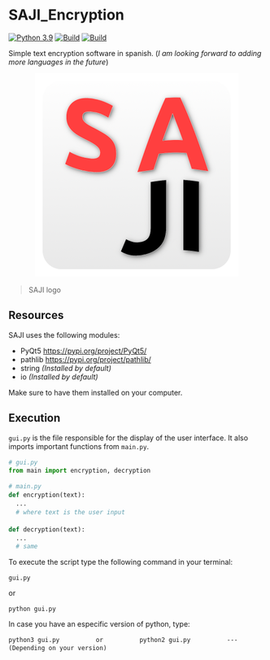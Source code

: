 # SAJI_Encryption
[![Python 3.9](https://img.shields.io/badge/python-3.9-yellow.svg)](https://www.python.org/)
[![Build](https://img.shields.io/badge/Supported_OS-Linux-orange.svg)]()
[![Build](https://img.shields.io/badge/Supported_OS-Windows-orange.svg)]()

Simple text encryption software in spanish. (*I am looking forward to adding more languages in the future*)

<p align="center">
  <img src="https://raw.githubusercontent.com/ErtonDev/SAJI_Encryption/main/resources/logo.png" alt="drawing" width="400"/>
</p>

> SAJI logo

## Resources
SAJI uses the following modules:
 - PyQt5 https://pypi.org/project/PyQt5/
 - pathlib https://pypi.org/project/pathlib/
 - string *(Installed by default)*
 - io *(Installed by default)*

Make sure to have them installed on your computer.

## Execution
`gui.py` is the file responsible for the display of the user interface. It also imports important functions from `main.py`.
```python
# gui.py
from main import encryption, decryption
```

```python
# main.py
def encryption(text):
  ...
  # where text is the user input
  
def decryption(text):
  ...
  # same
```

To execute the script type the following command in your terminal:
```
gui.py
```
or
```
python gui.py
```
In case you have an especific version of python, type:
```
python3 gui.py          or          python2 gui.py          --- (Depending on your version)
```
